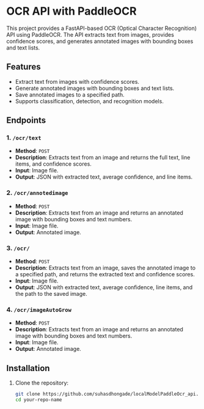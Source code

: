 # OCR API with PaddleOCR

This project provides a FastAPI-based OCR (Optical Character Recognition) API using PaddleOCR. The API extracts text from images, provides confidence scores, and generates annotated images with bounding boxes and text lists.

## Features

- Extract text from images with confidence scores.
- Generate annotated images with bounding boxes and text lists.
- Save annotated images to a specified path.
- Supports classification, detection, and recognition models.

## Endpoints

### 1. `/ocr/text`

- **Method**: `POST`
- **Description**: Extracts text from an image and returns the full text, line items, and confidence scores.
- **Input**: Image file.
- **Output**: JSON with extracted text, average confidence, and line items.

### 2. `/ocr/annotedimage`

- **Method**: `POST`
- **Description**: Extracts text from an image and returns an annotated image with bounding boxes and text numbers.
- **Input**: Image file.
- **Output**: Annotated image.

### 3. `/ocr/`

- **Method**: `POST`
- **Description**: Extracts text from an image, saves the annotated image to a specified path, and returns the extracted text and confidence scores.
- **Input**: Image file.
- **Output**: JSON with extracted text, average confidence, line items, and the path to the saved image.

### 4. `/ocr/imageAutoGrow`

- **Method**: `POST`
- **Description**: Extracts text from an image and returns an annotated image with bounding boxes and text numbers.
- **Input**: Image file.
- **Output**: Annotated image.

## Installation

1. Clone the repository:
   ```bash
   git clone https://github.com/suhasdhongade/localModelPaddleOcr_api.git
   cd your-repo-name
   ```
